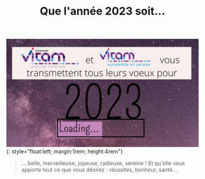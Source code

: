 ﻿---
layout: post
title: Que l'année 2023 soit...
---

![Logos](/public/images/Voeux2023_v0.jpg){: style="float:left; margin:1rem; height:4rem"}
> ... belle, merveilleuse, joyeuse, radieuse, sereine ! Et qu'elle vous apporte tout ce que vous désirez : réussites, bonheur, santé...